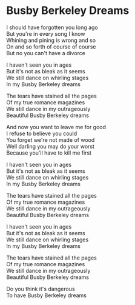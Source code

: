 # Busby Berkeley Dreams  

I should have forgotten you long ago  
But you're in every song I know  
Whining and pining is wrong and so  
On and so forth of course of course  
But no you can't have a divorce  

I haven't seen you in ages  
But it's not as bleak as it seems  
We still dance on whirling stages  
In my Busby Berkeley dreams  

The tears have stained all the pages  
Of my true romance magazines  
We still dance in my outrageously  
Beautiful Busby Berkeley dreams  

And now you want to leave me for good  
I refuse to believe you could  
You forget we're not made of wood  
Well darling you may do your worst  
Because you'll have to kill me first  

I haven't seen you in ages  
But it's not as bleak as it seems  
We still dance on whirling stages  
In my Busby Berkeley dreams  

The tears have stained all the pages  
Of my true romance magazines  
We still dance in my outrageously  
Beautiful Busby Berkeley dreams  

I haven't seen you in ages  
But it's not as bleak as it seems  
We still dance on whirling stages  
In my Busby Berkeley dreams  

The tears have stained all the pages  
Of my true romance magazines  
We still dance in my outrageously  
Beautiful Busby Berkeley dreams  

Do you think it's dangerous  
To have Busby Berkeley dreams  
